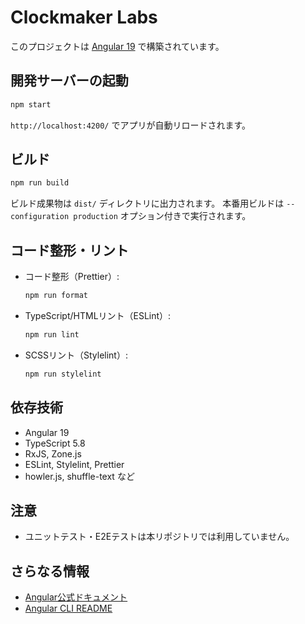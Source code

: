 # Clockmaker Labs

このプロジェクトは [Angular 19](https://angular.io/) で構築されています。

## 開発サーバーの起動

```sh
npm start
```

`http://localhost:4200/` でアプリが自動リロードされます。

## ビルド

```sh
npm run build
```

ビルド成果物は `dist/` ディレクトリに出力されます。
本番用ビルドは `--configuration production` オプション付きで実行されます。

## コード整形・リント

- コード整形（Prettier）:  
  ```sh
  npm run format
  ```
- TypeScript/HTMLリント（ESLint）:  
  ```sh
  npm run lint
  ```
- SCSSリント（Stylelint）:  
  ```sh
  npm run stylelint
  ```

## 依存技術

- Angular 19
- TypeScript 5.8
- RxJS, Zone.js
- ESLint, Stylelint, Prettier
- howler.js, shuffle-text など

## 注意

- ユニットテスト・E2Eテストは本リポジトリでは利用していません。

## さらなる情報

- [Angular公式ドキュメント](https://angular.jp/)
- [Angular CLI README](https://github.com/angular/angular-cli/blob/main/README.md)
